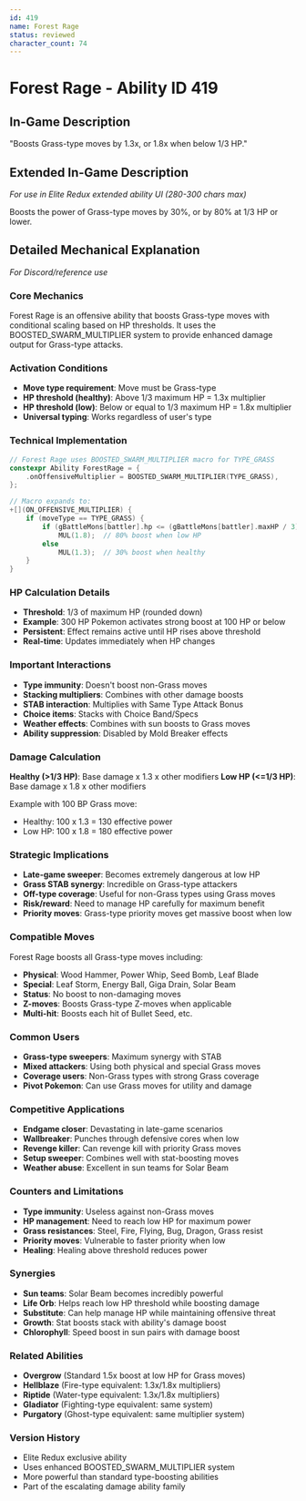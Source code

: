 ```yaml
---
id: 419
name: Forest Rage
status: reviewed
character_count: 74
---
```


# Forest Rage - Ability ID 419

## In-Game Description
"Boosts Grass-type moves by 1.3x, or 1.8x when below 1/3 HP."

## Extended In-Game Description
*For use in Elite Redux extended ability UI (280-300 chars max)*

Boosts the power of Grass-type moves by 30%, or by 80% at 1/3 HP or lower.

## Detailed Mechanical Explanation
*For Discord/reference use*

### Core Mechanics
Forest Rage is an offensive ability that boosts Grass-type moves with conditional scaling based on HP thresholds. It uses the BOOSTED_SWARM_MULTIPLIER system to provide enhanced damage output for Grass-type attacks.

### Activation Conditions
- **Move type requirement**: Move must be Grass-type
- **HP threshold (healthy)**: Above 1/3 maximum HP = 1.3x multiplier
- **HP threshold (low)**: Below or equal to 1/3 maximum HP = 1.8x multiplier
- **Universal typing**: Works regardless of user's type

### Technical Implementation
```c
// Forest Rage uses BOOSTED_SWARM_MULTIPLIER macro for TYPE_GRASS
constexpr Ability ForestRage = {
    .onOffensiveMultiplier = BOOSTED_SWARM_MULTIPLIER(TYPE_GRASS),
};

// Macro expands to:
+[](ON_OFFENSIVE_MULTIPLIER) {
    if (moveType == TYPE_GRASS) {
        if (gBattleMons[battler].hp <= (gBattleMons[battler].maxHP / 3))
            MUL(1.8);  // 80% boost when low HP
        else
            MUL(1.3);  // 30% boost when healthy
    }
}
```

### HP Calculation Details
- **Threshold**: 1/3 of maximum HP (rounded down)
- **Example**: 300 HP Pokemon activates strong boost at 100 HP or below
- **Persistent**: Effect remains active until HP rises above threshold
- **Real-time**: Updates immediately when HP changes

### Important Interactions
- **Type immunity**: Doesn't boost non-Grass moves
- **Stacking multipliers**: Combines with other damage boosts
- **STAB interaction**: Multiplies with Same Type Attack Bonus
- **Choice items**: Stacks with Choice Band/Specs
- **Weather effects**: Combines with sun boosts to Grass moves
- **Ability suppression**: Disabled by Mold Breaker effects

### Damage Calculation
**Healthy (>1/3 HP)**: Base damage x 1.3 x other modifiers
**Low HP (<=1/3 HP)**: Base damage x 1.8 x other modifiers

Example with 100 BP Grass move:
- Healthy: 100 x 1.3 = 130 effective power
- Low HP: 100 x 1.8 = 180 effective power

### Strategic Implications
- **Late-game sweeper**: Becomes extremely dangerous at low HP
- **Grass STAB synergy**: Incredible on Grass-type attackers
- **Off-type coverage**: Useful for non-Grass types using Grass moves
- **Risk/reward**: Need to manage HP carefully for maximum benefit
- **Priority moves**: Grass-type priority moves get massive boost when low

### Compatible Moves
Forest Rage boosts all Grass-type moves including:
- **Physical**: Wood Hammer, Power Whip, Seed Bomb, Leaf Blade
- **Special**: Leaf Storm, Energy Ball, Giga Drain, Solar Beam
- **Status**: No boost to non-damaging moves
- **Z-moves**: Boosts Grass-type Z-moves when applicable
- **Multi-hit**: Boosts each hit of Bullet Seed, etc.

### Common Users
- **Grass-type sweepers**: Maximum synergy with STAB
- **Mixed attackers**: Using both physical and special Grass moves
- **Coverage users**: Non-Grass types with strong Grass coverage
- **Pivot Pokemon**: Can use Grass moves for utility and damage

### Competitive Applications
- **Endgame closer**: Devastating in late-game scenarios
- **Wallbreaker**: Punches through defensive cores when low
- **Revenge killer**: Can revenge kill with priority Grass moves
- **Setup sweeper**: Combines well with stat-boosting moves
- **Weather abuse**: Excellent in sun teams for Solar Beam

### Counters and Limitations
- **Type immunity**: Useless against non-Grass moves
- **HP management**: Need to reach low HP for maximum power
- **Grass resistances**: Steel, Fire, Flying, Bug, Dragon, Grass resist
- **Priority moves**: Vulnerable to faster priority when low
- **Healing**: Healing above threshold reduces power

### Synergies
- **Sun teams**: Solar Beam becomes incredibly powerful
- **Life Orb**: Helps reach low HP threshold while boosting damage
- **Substitute**: Can help manage HP while maintaining offensive threat
- **Growth**: Stat boosts stack with ability's damage boost
- **Chlorophyll**: Speed boost in sun pairs with damage boost

### Related Abilities
- **Overgrow** (Standard 1.5x boost at low HP for Grass moves)
- **Hellblaze** (Fire-type equivalent: 1.3x/1.8x multipliers)
- **Riptide** (Water-type equivalent: 1.3x/1.8x multipliers)
- **Gladiator** (Fighting-type equivalent: same system)
- **Purgatory** (Ghost-type equivalent: same multiplier system)

### Version History
- Elite Redux exclusive ability
- Uses enhanced BOOSTED_SWARM_MULTIPLIER system
- More powerful than standard type-boosting abilities
- Part of the escalating damage ability family